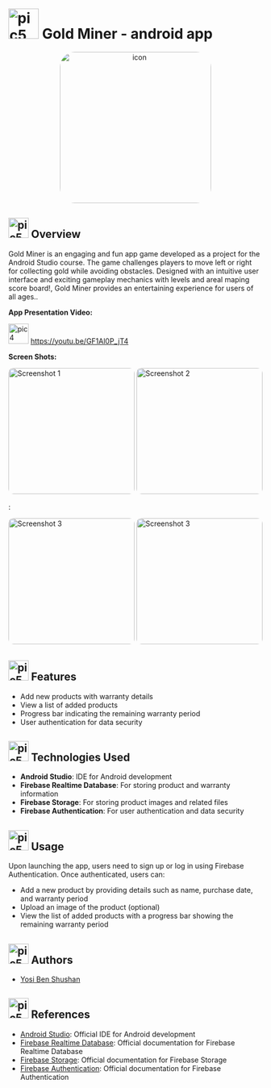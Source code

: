 <h1><img src="https://github.com/user-attachments/assets/521232c4-198e-4853-9472-c2329d766648" alt=pic5 width="60" height="60"> Gold Miner - android app </h1>


<p align= center>
  <img src="https://github.com/user-attachments/assets/4ba932a6-0c31-462a-a064-8683487aeb5c" alt="icon" width="300" style="border-radius: 30px;">
</p>

<h2><img src="https://github.com/YosiBs/Gotcha-App/assets/105666011/558f0957-6604-47a4-a202-66a02a2835e7" alt=pic5 width="40" height="40"> Overview</h2>
<p>   Gold Miner is an engaging and fun app game developed as a project for the Android Studio course. 
      The game challenges players to move left or right for collecting gold while avoiding obstacles. 
      Designed with an intuitive user interface and exciting gameplay mechanics with levels and areal maping score board!, Gold Miner provides an entertaining experience for users of all ages..</p>

<p><strong>App Presentation Video:</strong></p>

<img src="https://github.com/YosiBs/Pokemon-Escape-Mobile-Game/assets/105666011/6d846434-ee90-420d-83a4-f6d86066bb71" alt="pic4" width="40" height="40"> https://youtu.be/GF1Al0P_jT4

<p><strong>Screen Shots:</strong></p>

<img src="https://github.com/user-attachments/assets/bfc5619d-8a6c-4e03-8c30-89685a52b726" alt="Screenshot 1" width="250" style="border-radius: 10px;">
<img src="https://github.com/user-attachments/assets/f164c05c-907d-4b02-ad91-4aa28c3c349c" alt="Screenshot 2" width="250" style="border-radius: 10px;">
<p>:</p>
<img src="https://github.com/user-attachments/assets/536689ef-9f7b-47f9-8ab6-8658be6cc965" alt="Screenshot 3" width="250" style="border-radius: 10px;">
<img src="https://github.com/user-attachments/assets/6043ebac-e44f-49b4-8cad-44c1c1d9a0bc" alt="Screenshot 3" width="250" style="border-radius: 10px;">

<h2><img src="https://github.com/YosiBs/Pokemon-Escape-Mobile-Game/assets/105666011/008a508e-5484-46ba-be36-ac359d603f01" alt=pic5 width="40" height="40"> Features</h2>
<ul>
    <li>Add new products with warranty details</li>
    <li>View a list of added products</li>
    <li>Progress bar indicating the remaining warranty period</li>
    <li>User authentication for data security</li>
</ul>

<h2><img src="https://github.com/YosiBs/Gotcha-App/assets/105666011/f09bd9dd-b5e2-4076-a617-fd71fe7deceb" alt=pic5 width="40" height="40"> Technologies Used</h2>
<ul>
    <li><strong>Android Studio</strong>: IDE for Android development</li>
    <li><strong>Firebase Realtime Database</strong>: For storing product and warranty information</li>
    <li><strong>Firebase Storage</strong>: For storing product images and related files</li>
    <li><strong>Firebase Authentication</strong>: For user authentication and data security</li>
</ul>


<h2><img src="https://github.com/YosiBs/Gotcha-App/assets/105666011/0c7e3507-e910-4ac4-b5e3-8c5d484fa682" alt=pic5 width="40" height="40"> Usage</h2>
<p>Upon launching the app, users need to sign up or log in using Firebase Authentication. Once authenticated, users can:</p>
<ul>
    <li>Add a new product by providing details such as name, purchase date, and warranty period</li>
    <li>Upload an image of the product (optional)</li>
    <li>View the list of added products with a progress bar showing the remaining warranty period</li>
</ul>

<h2><img src="https://github.com/YosiBs/Gotcha-App/assets/105666011/9f5d6637-b1e1-4037-8f60-64388e5ab109" alt=pic5 width="40" height="40"> Authors</h2>
<ul>
    <li><a href="https://github.com/YosiBs">Yosi Ben Shushan</a></li>
</ul>

<h2><img src="https://github.com/YosiBs/Gotcha-App/assets/105666011/65ede3d1-631b-4d43-801a-3c17777938fb" alt=pic5 width="40" height="40"> References</h2>
<ul>
    <li><a href="https://developer.android.com/studio">Android Studio</a>: Official IDE for Android development</li>
    <li><a href="https://firebase.google.com/docs/database">Firebase Realtime Database</a>: Official documentation for Firebase Realtime Database</li>
    <li><a href="https://firebase.google.com/docs/storage">Firebase Storage</a>: Official documentation for Firebase Storage</li>
    <li><a href="https://firebase.google.com/docs/auth">Firebase Authentication</a>: Official documentation for Firebase Authentication</li>
</ul>
